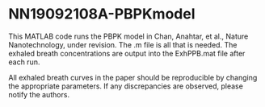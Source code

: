 # NN19092108A-PBPKmodel

This MATLAB code runs the PBPK model in Chan, Anahtar, et al., Nature Nanotechnology, under revision. 
The .m file is all that is needed. The exhaled breath concentrations are output into the ExhPPB.mat file after each run. 

All exhaled breath curves in the paper should be reproducible by changing the appropriate parameters. If any discrepancies are observed, please notify the authors. 
